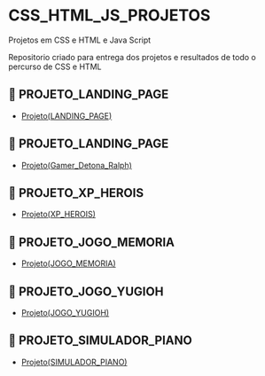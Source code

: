 # CSS_HTML_JS_PROJETOS
Projetos em CSS e HTML e Java Script

Repositorio criado para entrega dos projetos e resultados de todo o percurso de CSS e HTML 


## 🔗 PROJETO_LANDING_PAGE
- [Projeto(LANDING_PAGE)](https://github.com/Car-Lopes/CSS_HTML_PROJETOS/tree/master/Landing_Page)

## 🔗 PROJETO_LANDING_PAGE
- [Projeto(Gamer_Detona_Ralph)](https://github.com/Car-Lopes/CSS_HTML_PROJETOS/tree/master/Gamer/Detona_ralph)

## 🔗 PROJETO_XP_HEROIS
- [Projeto(XP_HEROIS)](https://github.com/Car-Lopes/CSS_HTML_PROJETOS/tree/master/Desafio_XP_heroi)

## 🔗 PROJETO_JOGO_MEMORIA
- [Projeto(JOGO_MEMORIA)](https://github.com/Car-Lopes/CSS_HTML_PROJETOS/tree/master/Memory_game)

## 🔗 PROJETO_JOGO_YUGIOH
- [Projeto(JOGO_YUGIOH)](https://github.com/Car-Lopes/CSS_HTML_PROJETOS/tree/master/Yugioh_game)

## 🔗 PROJETO_SIMULADOR_PIANO
- [Projeto(SIMULADOR_PIANO)]()